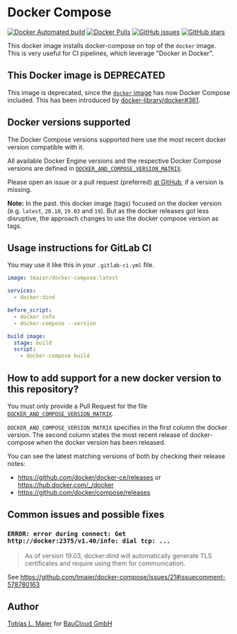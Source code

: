 # Docker Compose

[![Docker Automated build](https://img.shields.io/docker/automated/tmaier/docker-compose.svg)](https://hub.docker.com/r/tmaier/docker-compose/)
[![Docker Pulls](https://img.shields.io/docker/pulls/tmaier/docker-compose.svg)](https://hub.docker.com/r/tmaier/docker-compose/)
[![GitHub issues](https://img.shields.io/github/issues/tmaier/docker-compose.svg)](https://github.com/tmaier/docker-compose/issues)
[![GitHub stars](https://img.shields.io/github/stars/tmaier/docker-compose.svg?style=social&label=Star)](https://github.com/tmaier/docker-compose)

This docker image installs docker-compose on top of the `docker` image.
This is very useful for CI pipelines, which leverage "Docker in Docker".

## This Docker image is DEPRECATED

This image is deprecated, since the [`docker` image](https://hub.docker.com/_/docker) has now Docker Compose included.
This has been introduced by [docker-library/docker#361](https://github.com/docker-library/docker/pull/361).

## Docker versions supported

The Docker Compose versions supported here use the most recent docker version compatible with it.

All available Docker Engine versions and the respective Docker Compose versions are defined in [`DOCKER_AND_COMPOSE_VERSION_MATRIX`](./DOCKER_AND_COMPOSE_VERSION_MATRIX).

Please open an issue or a pull request (preferred) [at GitHub](https://github.com/tmaier/docker-compose), if a version is missing.

**Note:** In the past. this docker image (tags) focused on the docker version (e.g. `latest`, `20.10`, `19.03` and `19`).
But as the docker releases got less disruptive, the approach changes to use the docker compose version as tags.

## Usage instructions for GitLab CI

You may use it like this in your `.gitlab-ci.yml` file.

```yaml
image: tmaier/docker-compose:latest

services:
  - docker:dind

before_script:
  - docker info
  - docker-compose --version

build image:
  stage: build
  script:
    - docker-compose build
```

## How to add support for a new docker version to this repository?

You must only provide a Pull Request for the file [`DOCKER_AND_COMPOSE_VERSION_MATRIX`](./DOCKER_AND_COMPOSE_VERSION_MATRIX).

`DOCKER_AND_COMPOSE_VERSION_MATRIX` specifies in the first column the docker version.
The second column states the most recent release of docker-compose when the docker version has been released.

You can see the latest matching versions of both by checking their release notes:

- https://github.com/docker/docker-ce/releases or https://hub.docker.com/_/docker
- https://github.com/docker/compose/releases

## Common issues and possible fixes

### `ERROR: error during connect: Get http://docker:2375/v1.40/info: dial tcp: ...`

> As of version 19.03, docker:dind will automatically generate TLS certificates and require using them for communication.

See <https://github.com/tmaier/docker-compose/issues/21#issuecomment-578780163>

## Author

[Tobias L. Maier](http://tobiasmaier.info) for [BauCloud GmbH](https://www.baucloud.com)
